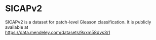 # SICAPv2
SICAPv2 is a dataset for patch-level Gleason classification. It is publicly available at  
https://data.mendeley.com/datasets/9xxm58dvs3/1